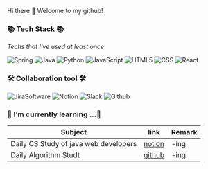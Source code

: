 Hi there 👋 Welcome to my github!


### 📚 Tech Stack 📚
_Techs that I've used at least once_

![Spring](https://img.shields.io/badge/spring-%236DB33F.svg?style=for-the-badge&logo=spring&logoColor=white)
![Java](https://img.shields.io/badge/java-%23ED8B00.svg?style=for-the-badge&logo=java&logoColor=white)
![Python](https://img.shields.io/badge/python-3670A0?style=for-the-badge&logo=python&logoColor=ffdd54)
![JavaScript](https://img.shields.io/badge/javascript-%23323330.svg?style=for-the-badge&logo=javascript&logoColor=%23F7DF1E)
![HTML5](https://img.shields.io/badge/html5-%23E34F26.svg?style=for-the-badge&logo=html5&logoColor=white)
![CSS](https://img.shields.io/badge/css-%231572B6.svg?style=for-the-badge&logo=css3&logoColor=white)
![React](https://img.shields.io/badge/react-%2320232a.svg?style=for-the-badge&logo=react&logoColor=%2361DAFB)

### 🛠 Collaboration tool 🛠
![JiraSoftware](https://img.shields.io/badge/-Jira-0052CC?style=for-the-badge&logo=Jira)
![Notion](https://img.shields.io/badge/-Notion-000000?style=for-the-badge&logo=Notion)
![Slack](https://img.shields.io/badge/-Slack-4A154B?style=for-the-badge&logo=Slack)
![Github](https://img.shields.io/badge/-GitHub-181717?style=for-the-badge&logo=GitHub)

### 🌱 I’m currently learning ...🌱
| Subject | link | Remark |
|---------|------|--------|
|Daily CS Study of java web developers|[notion](https://healtheefart.notion.site/CS-3ba4a125fdea426eabf73c12b7770b60)|-ing|
|Daily Algorithm Studt|[github](https://github.com/healtheefart/Daily-Algorithm)|-ing|
<!--
**healtheefart/healtheefart** is a ✨ _special_ ✨ repository because its `README.md` (this file) appears on your GitHub profile.

Here are some ideas to get you started:

- 🔭 I’m currently working on ...
- 🌱 I’m currently learning ...
- 👯 I’m looking to collaborate on ...
- 🤔 I’m looking for help with ...
- 💬 Ask me about ...
- 📫 How to reach me: ...
- 😄 Pronouns: ...
- ⚡ Fun fact: ...
-->

